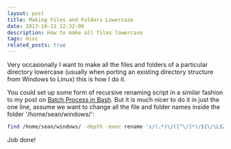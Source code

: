 ```yaml
---
layout: post
title: Making Files and Folders Lowercase
date: 2013-10-21 12:32:00
description: How to make all files lowercase
tags: misc
related_posts: true
---
```


Very occasionally I want to make all the files and folders of a particular directory lowercase (usually when porting an existing directory structure from Windows to Linux) this is how I do it.

You could set up some form of recursive renaming script in a similar fashion to my post on [Batch Process in Bash](https://seanelvidge.github.io/blog/2011/batch-process-in-bash/). But it is much nicer to do it in just the one line, assume we want to change all the file and folder names inside the folder '/home/sean/windows/':

```bash
find /home/sean/windows/ -depth -exec rename 's/(.*)\/([^\/]*)/$1\/\L$2/' {} \;
```

Job done!
